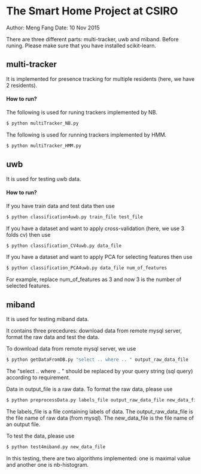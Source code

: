 # The Smart Home Project at CSIRO
Author: Meng Fang Date: 10 Nov 2015

There are three different parts: multi-tracker, uwb and miband. 
Before runing. Please make sure that you have installed scikit-learn.

## multi-tracker
It is implemented for presence tracking for multiple residents (here, we have 2 residents).

#### How to run?
The following is used for runing trackers implemented by NB.
```sh
$ python multiTracker_NB.py
```

The following is used for running trackers implemented by HMM.
```sh
$ python multiTracker_HMM.py
```

## uwb
It is used for testing uwb data.

#### How to run?
If you have train data and test data then use
```sh
$ python classification4uwb.py train_file test_file
```

If you have a dataset and want to apply cross-validation (here, we use 3 folds cv) then use
```sh
$ python classification_CV4uwb.py data_file
```

If you have a dataset and want to apply PCA for selecting features then use
```sh
$ python classification_PCA4uwb.py data_file num_of_features
```
For example, replace num_of_features as 3 and now 3 is the number of selected features.


## miband
It is used for testing miband data.

It contains three precedures: download data from remote mysql server, format the raw data and test the data.

To download data from remote mysql server, we use
```sh
$ python getDataFromDB.py "select .. where .. " output_raw_data_file
```
The "select .. where .. " should be replaced by your query string (sql query) according to requirement.

Data in output_file is a raw data. To format the raw data, please use
```sh
$ python preprocessData.py labels_file output_raw_data_file new_data_file
```
The labels_file is a file containing labels of data. The output_raw_data_file is the file name of raw data (from mysql). The new_data_file is the file name of an output file.

To test the data, please use
```sh
$ python test4miband.py new_data_file
```
In this testing, there are two algorithms implemented: one is maximal value and another one is nb-histogram.
 

